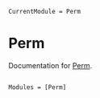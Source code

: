 ```@meta
CurrentModule = Perm
```

# Perm

Documentation for [Perm](https://github.com/gianeering/Perm.jl).

```@index
```

```@autodocs
Modules = [Perm]
```
